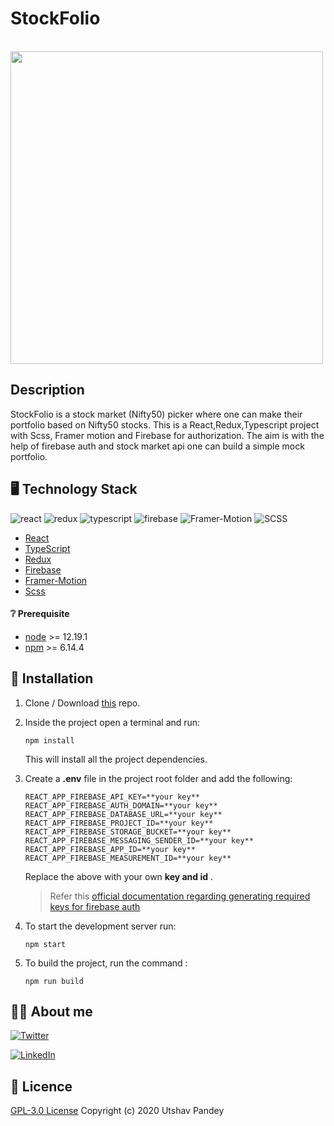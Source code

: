 # StockFolio 
<br/>

<img src="https://s8.gifyu.com/images/video8d29ed33442648a0.gif" width="500" height="500" />
<!-- [![video8d29ed33442648a0.gif](https://s8.gifyu.com/images/video8d29ed33442648a0.gif)](https://gifyu.com/image/0Plt) -->
<!-- ![FindMyRepo Logo](https://media.giphy.com/media/bodGkqdk8nVs3pkCg5/giphy.gif ) -->
<br/>
<!-- <img src="https://img.shields.io/badge/react%20-%2320232a.svg?&style=for-the-badge&logo=react&logoColor=%2361DAFB"/> -->

## Description

StockFolio is a stock market (Nifty50) picker where one can make their portfolio based on Nifty50 stocks.
This is a React,Redux,Typescript project with Scss, Framer motion and Firebase for authorization. The aim is with the help of firebase auth and stock market api one can build a simple mock portfolio.  
<!-- 
## :movie_camera: DEMO
<p align="center">
<img />
</p> -->

## :desktop_computer: Technology Stack 
![react](https://img.shields.io/badge/frontend-react-61dafb?style=flat&logo=React)
![redux](https://img.shields.io/badge/state-redux-764abc?style=flat&logo=Redux)
![typescript](https://img.shields.io/badge/typescript-007acc?style=flat&logo=TypeScript)
![firebase](https://img.shields.io/badge/auth-firebase-ffca28?style=flat&logo=Firebase)
![Framer-Motion](https://img.shields.io/badge/framer-motion-0055ff?style=flat&logo=Framer)
![SCSS](https://img.shields.io/badge/postcss-scss-dd3a0a?style=flat&logo=PostCSS)


* [React](https://reactjs.org/)
* [TypeScript](https://www.typescriptlang.org/)
* [Redux](https://redux.js.org/)
* [Firebase](https://firebase.google.com/)
* [Framer-Motion](https://www.framer.com/motion/)
* [Scss](https://sass-lang.com/)


<!-- #### Api
* Github's GraphQL Api for querying user data : [Github API v4](https://docs.github.com/en/free-pro-team@latest/graphql) -->

#### :grey_question: Prerequisite
* [node](https://nodejs.org/en/) >= 12.19.1
* [npm](https://www.npmjs.com/) >= 6.14.4

## :wrench: Installation


1. Clone / Download [this](https://github.com/utpandey/stocksApp) repo.
2. Inside the project open a terminal and run:
    ```
    npm install
    ```
    This will install all the project dependencies.
3. Create a **.env** file in the project root folder and add the following:
    ```
    REACT_APP_FIREBASE_API_KEY=**your key**
    REACT_APP_FIREBASE_AUTH_DOMAIN=**your key**
    REACT_APP_FIREBASE_DATABASE_URL=**your key**
    REACT_APP_FIREBASE_PROJECT_ID=**your key**
    REACT_APP_FIREBASE_STORAGE_BUCKET=**your key**
    REACT_APP_FIREBASE_MESSAGING_SENDER_ID=**your key**
    REACT_APP_FIREBASE_APP_ID=**your key**
    REACT_APP_FIREBASE_MEASUREMENT_ID=**your key**
    ```
    Replace the above  with your own **key and id** .

    > Refer this [official documentation regarding generating required keys for firebase auth](https://firebase.google.com/docs/web/setup)
4. To start the development server run:
    ```
    npm start
    ```
5. To build the project, run the command :
    ```
    npm run build
    ```

## :man_technologist: About me
[![Twitter](https://img.shields.io/badge/follow-%40Utsav44-1DA1F2?style=flat&logo=Twitter)](https://twitter.com/utsav44) 

[![LinkedIn](https://img.shields.io/badge/connect-%40utsavpandey-%230077B5?style=flat&logo=LinkedIn)](https://www.linkedin.com/in/utshav-pandey-9b00a4190/)

## :page_with_curl: Licence 

[GPL-3.0 License](https://github.com/utpandey/FindMyRepo/blob/main/LICENSE) Copyright (c) 2020 Utshav Pandey